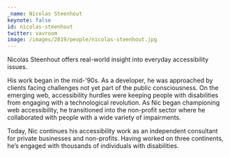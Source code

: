 ```yaml
---
_name: Nicolas Steenhout
keynote: false
id: nicolas-steenhout
twitter: vavroom
image: /images/2019/people/nicolas-steenhout.jpg
---
```

Nicolas Steenhout offers real-world insight into everyday accessibility issues.

His work began in the mid-'90s. As a developer, he was approached by clients facing challenges not yet part of the public consciousness. On the emerging web, accessibility hurdles were keeping people with disabilities from engaging with a technological revolution.
As Nic began championing web accessibility, he transitioned into the non-profit sector where he collaborated with people with a wide variety of impairments.

Today, Nic continues his accessibility work as an independent consultant for private businesses and non-profits. Having worked on three continents, he’s engaged with thousands of individuals with disabilities.